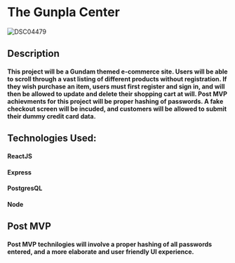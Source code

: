 # The Gunpla Center

![DSC04479](https://user-images.githubusercontent.com/107432846/188005116-e7879c5e-8250-4267-8a81-f36e043eddca.jpeg)

## Description
#### This project will be a Gundam themed e-commerce site. Users will be able to scroll through a vast listing of different products without registration. If they wish purchase an item, users must first register and sign in, and will then be allowed to update and delete their shopping cart at will. Post MVP achievments for this project will be proper hashing of passwords. A fake checkout screen will be incuded, and customers will be allowed to submit their dummy credit card data.

## Technologies Used:
#### ReactJS
#### Express
#### PostgresQL
#### Node

## Post MVP
#### Post MVP technilogies will involve a proper hashing of all passwords entered, and a more elaborate and user friendly UI experience.



